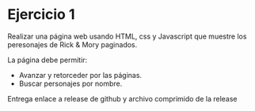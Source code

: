 # Ejercicio 1

Realizar una página web usando HTML, css y Javascript que muestre los peresonajes de Rick & Mory paginados.

La página debe permitir:
- Avanzar y retorceder por las páginas.
- Buscar personajes por nombre.

Entrega enlace a release de github y archivo comprimido de la release
